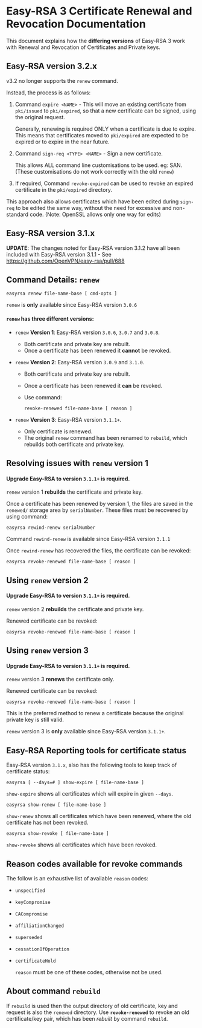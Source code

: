 Easy-RSA 3 Certificate Renewal and Revocation Documentation
===========================================================

This document explains how the **differing versions** of Easy-RSA 3 work
with Renewal and Revocation of Certificates and Private keys.

Easy-RSA version 3.2.x
----------------------
v3.2 no longer supports the `renew` command.

Instead, the process is as follows:
1. Command `expire <NAME>` - This will move an existing certificate
   from `pki/issued` to `pki/expired`, so that a new certificate
   can be signed, using the original request.

   Generally, renewing is required ONLY when a certificate is due to
   expire. This means that certificates moved to `pki/expired` are
   expected to be expired or to expire in the near future.

2. Command `sign-req <TYPE> <NAME>` - Sign a new certificate.

   This allows ALL command line customisations to be used. eg: SAN.
   (These customisations do not work correctly with the old `renew`)

3. If required, Command `revoke-expired` can be used to revoke an
   expired certificate in the `pki/expired` directory.

This approach also allows certificates which have been edited during
`sign-req` to be edited the same way, without the need for excessive
and non-standard code. (Note: OpenSSL allows only one way for edits)


Easy-RSA version 3.1.x
----------------------

**UPDATE**:
The changes noted for Easy-RSA version 3.1.2 have all been included with
Easy-RSA version 3.1.1 - See https://github.com/OpenVPN/easy-rsa/pull/688

Command Details: `renew`
------------------------

    easyrsa renew file-name-base [ cmd-opts ]

`renew` is **only** available since Easy-RSA version `3.0.6`

#### `renew` has three different versions:

 *  `renew` **Version 1**: Easy-RSA version `3.0.6`, `3.0.7` and `3.0.8`.
    - Both certificate and private key are rebuilt.
    - Once a certificate has been renewed it **cannot** be revoked.

 *  `renew` **Version 2**: Easy-RSA version `3.0.9` and `3.1.0`.
    - Both certificate and private key are rebuilt.
    - Once a certificate has been renewed it **can** be revoked.
    - Use command:

        `revoke-renewed file-name-base [ reason ]`

 *  `renew` **Version 3**: Easy-RSA version `3.1.1+`.
    - Only certificate is renewed.
    - The original `renew` command has been renamed to `rebuild`, which
      rebuilds both certificate and private key.


Resolving issues with `renew` version 1
---------------------------------------

#### Upgrade Easy-RSA to version `3.1.1+` is required.

`renew` version 1 **rebuilds** the certificate and private key.

Once a certificate has been renewed by version 1, the files are saved in the
`renewed/` storage area by `serialNumber`. These files must be recovered by
using command:

    easyrsa rewind-renew serialNumber

Command `rewind-renew` is available since Easy-RSA version `3.1.1`

Once `rewind-renew` has recovered the files, the certificate can be revoked:

    easyrsa revoke-renewed file-name-base [ reason ]


Using `renew` version 2
-----------------------

#### Upgrade Easy-RSA to version `3.1.1+` is required.

`renew` version 2 **rebuilds** the certificate and private key.

Renewed certificate can be revoked:

    easyrsa revoke-renewed file-name-base [ reason ]


Using `renew` version 3
-----------------------

#### Upgrade Easy-RSA to version `3.1.1+` is required.

`renew` version 3 **renews** the certificate only.

Renewed certificate can be revoked:

    easyrsa revoke-renewed file-name-base [ reason ]

This is the preferred method to renew a certificate because the original
private key is still valid.

`renew` version 3 is **only** available since Easy-RSA version `3.1.1+`.


Easy-RSA Reporting tools for certificate status
-----------------------------------------------

Easy-RSA version `3.1.x`, also has the following tools to keep track of
certificate status:

    easyrsa [ --days=# ] show-expire [ file-name-base ]

  `show-expire` shows all certificates which will expire in given `--days`.

    easyrsa show-renew [ file-name-base ]

  `show-renew` shows all certificates which have been renewed, where the old
  certificate has not been revoked.

    easyrsa show-revoke [ file-name-base ]

  `show-revoke` shows all certificates which have been revoked.


Reason codes available for revoke commands
------------------------------------------

The follow is an exhaustive list of available `reason` codes:
- `unspecified`
- `keyCompromise`
- `CACompromise`
- `affiliationChanged`
- `superseded`
- `cessationOfOperation`
- `certificateHold`

  `reason` must be one of these codes, otherwise not be used.


About command `rebuild`
-----------------------

If `rebuild` is used then the output directory of old certificate, key and
request is also the `renewed` directory.  Use **`revoke-renewed`** to revoke
an old certificate/key pair, which has been _rebuilt_ by command `rebuild`.
